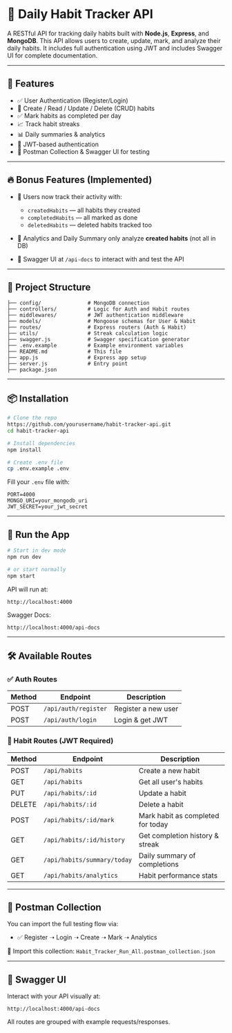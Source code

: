 # 📘 Daily Habit Tracker API

A RESTful API for tracking daily habits built with **Node.js**, **Express**, and **MongoDB**. This API allows users to create, update, mark, and analyze their daily habits. It includes full authentication using JWT and includes Swagger UI for complete documentation.

---

## 🚀 Features

* ✅ User Authentication (Register/Login)
* 🧠 Create / Read / Update / Delete (CRUD) habits
* ✅ Mark habits as completed per day
* 📈 Track habit streaks
* 📊 Daily summaries & analytics
* 🔐 JWT-based authentication
* 🧪 Postman Collection & Swagger UI for testing

---

## 🔥 Bonus Features (Implemented)

* 🧾 Users now track their activity with:

  * `createdHabits` — all habits they created
  * `completedHabits` — all marked as done
  * `deletedHabits` — deleted habits tracked too
* 🎯 Analytics and Daily Summary only analyze **created habits** (not all in DB)
* 📄 Swagger UI at `/api-docs` to interact with and test the API

---

## 📁 Project Structure

```
├── config/               # MongoDB connection
├── controllers/          # Logic for Auth and Habit routes
├── middlewares/          # JWT authentication middleware
├── models/               # Mongoose schemas for User & Habit
├── routes/               # Express routers (Auth & Habit)
├── utils/                # Streak calculation logic
├── swagger.js            # Swagger specification generator
├── .env.example          # Example environment variables
├── README.md             # This file
├── app.js                # Express app setup
├── server.js             # Entry point
├── package.json
```

---

## 📦 Installation

```bash
# Clone the repo
https://github.com/yourusername/habit-tracker-api.git
cd habit-tracker-api

# Install dependencies
npm install

# Create .env file
cp .env.example .env
```

Fill your `.env` file with:

```env
PORT=4000
MONGO_URI=your_mongodb_uri
JWT_SECRET=your_jwt_secret
```

---

## 🚴 Run the App

```bash
# Start in dev mode
npm run dev

# or start normally
npm start
```

API will run at:

```
http://localhost:4000
```

Swagger Docs:

```
http://localhost:4000/api-docs
```

---

## 🛠️ Available Routes

### ✅ Auth Routes

| Method | Endpoint             | Description         |
| ------ | -------------------- | ------------------- |
| POST   | `/api/auth/register` | Register a new user |
| POST   | `/api/auth/login`    | Login & get JWT     |

### 📌 Habit Routes (JWT Required)

| Method | Endpoint                    | Description                       |
| ------ | --------------------------- | --------------------------------- |
| POST   | `/api/habits`               | Create a new habit                |
| GET    | `/api/habits`               | Get all user's habits             |
| PUT    | `/api/habits/:id`           | Update a habit                    |
| DELETE | `/api/habits/:id`           | Delete a habit                    |
| POST   | `/api/habits/:id/mark`      | Mark habit as completed for today |
| GET    | `/api/habits/:id/history`   | Get completion history & streak   |
| GET    | `/api/habits/summary/today` | Daily summary of completions      |
| GET    | `/api/habits/analytics`     | Habit performance stats           |

---

## 🧪 Postman Collection

You can import the full testing flow via:

* ✅ Register ➝ Login ➝ Create ➝ Mark ➝ Analytics

🔗 Import this collection: `Habit_Tracker_Run_All.postman_collection.json`

---

## 📄 Swagger UI

Interact with your API visually at:

```
http://localhost:4000/api-docs
```

All routes are grouped with example requests/responses.
